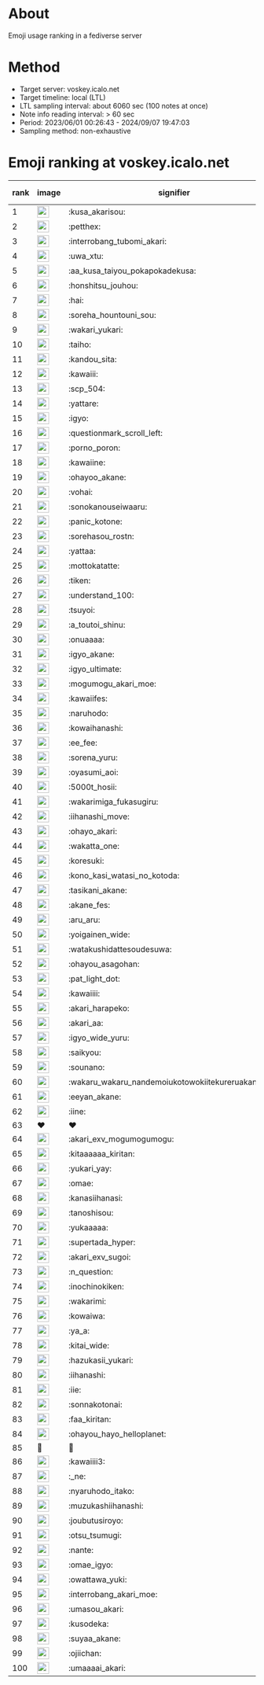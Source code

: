 # About
Emoji usage ranking in a fediverse server

# Method
- Target server: voskey.icalo.net
- Target timeline: local (LTL)
- LTL sampling interval: about 6060 sec (100 notes at once)
- Note info reading interval: > 60 sec
- Period: 2023/06/01 00:26:43 - 2024/09/07 19:47:03 
- Sampling method: non-exhaustive

# Emoji ranking at voskey.icalo.net

|rank|image|signifier|type|frequency score|
|----|----|----|----|----|
|1|<img height="24" src="https://voskey.icalo.net/emoji/kusa_akarisou.webp">|:kusa_akarisou:|custom|31309|
|2|<img height="24" src="https://voskey.icalo.net/emoji/petthex.webp">|:petthex:|custom|23300|
|3|<img height="24" src="https://voskey.icalo.net/emoji/interrobang_tubomi_akari.webp">|:interrobang_tubomi_akari:|custom|12544|
|4|<img height="24" src="https://voskey.icalo.net/emoji/uwa_xtu.webp">|:uwa_xtu:|custom|12120|
|5|<img height="24" src="https://voskey.icalo.net/emoji/aa_kusa_taiyou_pokapokadekusa.webp">|:aa_kusa_taiyou_pokapokadekusa:|custom|9605|
|6|<img height="24" src="https://voskey.icalo.net/emoji/honshitsu_jouhou.webp">|:honshitsu_jouhou:|custom|9355|
|7|<img height="24" src="https://voskey.icalo.net/emoji/hai.webp">|:hai:|custom|8094|
|8|<img height="24" src="https://voskey.icalo.net/emoji/soreha_hountouni_sou.webp">|:soreha_hountouni_sou:|custom|7179|
|9|<img height="24" src="https://voskey.icalo.net/emoji/wakari_yukari.webp">|:wakari_yukari:|custom|6893|
|10|<img height="24" src="https://voskey.icalo.net/emoji/taiho.webp">|:taiho:|custom|6751|
|11|<img height="24" src="https://voskey.icalo.net/emoji/kandou_sita.webp">|:kandou_sita:|custom|6240|
|12|<img height="24" src="https://voskey.icalo.net/emoji/kawaiii.webp">|:kawaiii:|custom|6187|
|13|<img height="24" src="https://voskey.icalo.net/emoji/scp_504.webp">|:scp_504:|custom|5822|
|14|<img height="24" src="https://voskey.icalo.net/emoji/yattare.webp">|:yattare:|custom|4581|
|15|<img height="24" src="https://voskey.icalo.net/emoji/igyo.webp">|:igyo:|custom|4552|
|16|<img height="24" src="https://voskey.icalo.net/emoji/questionmark_scroll_left.webp">|:questionmark_scroll_left:|custom|4543|
|17|<img height="24" src="https://voskey.icalo.net/emoji/porno_poron.webp">|:porno_poron:|custom|4425|
|18|<img height="24" src="https://voskey.icalo.net/emoji/kawaiine.webp">|:kawaiine:|custom|4314|
|19|<img height="24" src="https://voskey.icalo.net/emoji/ohayoo_akane.webp">|:ohayoo_akane:|custom|4233|
|20|<img height="24" src="https://voskey.icalo.net/emoji/vohai.webp">|:vohai:|custom|4220|
|21|<img height="24" src="https://voskey.icalo.net/emoji/sonokanouseiwaaru.webp">|:sonokanouseiwaaru:|custom|4194|
|22|<img height="24" src="https://voskey.icalo.net/emoji/panic_kotone.webp">|:panic_kotone:|custom|4133|
|23|<img height="24" src="https://voskey.icalo.net/emoji/sorehasou_rostn.webp">|:sorehasou_rostn:|custom|4078|
|24|<img height="24" src="https://voskey.icalo.net/emoji/yattaa.webp">|:yattaa:|custom|3759|
|25|<img height="24" src="https://voskey.icalo.net/emoji/mottokatatte.webp">|:mottokatatte:|custom|3710|
|26|<img height="24" src="https://voskey.icalo.net/emoji/tiken.webp">|:tiken:|custom|3645|
|27|<img height="24" src="https://voskey.icalo.net/emoji/understand_100.webp">|:understand_100:|custom|3603|
|28|<img height="24" src="https://voskey.icalo.net/emoji/tsuyoi.webp">|:tsuyoi:|custom|3398|
|29|<img height="24" src="https://voskey.icalo.net/emoji/a_toutoi_shinu.webp">|:a_toutoi_shinu:|custom|3377|
|30|<img height="24" src="https://voskey.icalo.net/emoji/onuaaaa.webp">|:onuaaaa:|custom|3104|
|31|<img height="24" src="https://voskey.icalo.net/emoji/igyo_akane.webp">|:igyo_akane:|custom|3000|
|32|<img height="24" src="https://voskey.icalo.net/emoji/igyo_ultimate.webp">|:igyo_ultimate:|custom|2943|
|33|<img height="24" src="https://voskey.icalo.net/emoji/mogumogu_akari_moe.webp">|:mogumogu_akari_moe:|custom|2864|
|34|<img height="24" src="https://voskey.icalo.net/emoji/kawaiifes.webp">|:kawaiifes:|custom|2858|
|35|<img height="24" src="https://voskey.icalo.net/emoji/naruhodo.webp">|:naruhodo:|custom|2843|
|36|<img height="24" src="https://voskey.icalo.net/emoji/kowaihanashi.webp">|:kowaihanashi:|custom|2731|
|37|<img height="24" src="https://voskey.icalo.net/emoji/ee_fee.webp">|:ee_fee:|custom|2645|
|38|<img height="24" src="https://voskey.icalo.net/emoji/sorena_yuru.webp">|:sorena_yuru:|custom|2640|
|39|<img height="24" src="https://voskey.icalo.net/emoji/oyasumi_aoi.webp">|:oyasumi_aoi:|custom|2627|
|40|<img height="24" src="https://voskey.icalo.net/emoji/5000t_hosii.webp">|:5000t_hosii:|custom|2529|
|41|<img height="24" src="https://voskey.icalo.net/emoji/wakarimiga_fukasugiru.webp">|:wakarimiga_fukasugiru:|custom|2443|
|42|<img height="24" src="https://voskey.icalo.net/emoji/iihanashi_move.webp">|:iihanashi_move:|custom|2424|
|43|<img height="24" src="https://voskey.icalo.net/emoji/ohayo_akari.webp">|:ohayo_akari:|custom|2378|
|44|<img height="24" src="https://voskey.icalo.net/emoji/wakatta_one.webp">|:wakatta_one:|custom|2276|
|45|<img height="24" src="https://voskey.icalo.net/emoji/koresuki.webp">|:koresuki:|custom|2265|
|46|<img height="24" src="https://voskey.icalo.net/emoji/kono_kasi_watasi_no_kotoda.webp">|:kono_kasi_watasi_no_kotoda:|custom|2248|
|47|<img height="24" src="https://voskey.icalo.net/emoji/tasikani_akane.webp">|:tasikani_akane:|custom|2224|
|48|<img height="24" src="https://voskey.icalo.net/emoji/akane_fes.webp">|:akane_fes:|custom|2220|
|49|<img height="24" src="https://voskey.icalo.net/emoji/aru_aru.webp">|:aru_aru:|custom|2201|
|50|<img height="24" src="https://voskey.icalo.net/emoji/yoigainen_wide.webp">|:yoigainen_wide:|custom|2178|
|51|<img height="24" src="https://voskey.icalo.net/emoji/watakushidattesoudesuwa.webp">|:watakushidattesoudesuwa:|custom|2122|
|52|<img height="24" src="https://voskey.icalo.net/emoji/ohayou_asagohan.webp">|:ohayou_asagohan:|custom|2115|
|53|<img height="24" src="https://voskey.icalo.net/emoji/pat_light_dot.webp">|:pat_light_dot:|custom|2111|
|54|<img height="24" src="https://voskey.icalo.net/emoji/kawaiiii.webp">|:kawaiiii:|custom|2090|
|55|<img height="24" src="https://voskey.icalo.net/emoji/akari_harapeko.webp">|:akari_harapeko:|custom|2051|
|56|<img height="24" src="https://voskey.icalo.net/emoji/akari_aa.webp">|:akari_aa:|custom|2030|
|57|<img height="24" src="https://voskey.icalo.net/emoji/igyo_wide_yuru.webp">|:igyo_wide_yuru:|custom|2008|
|58|<img height="24" src="https://voskey.icalo.net/emoji/saikyou.webp">|:saikyou:|custom|1998|
|59|<img height="24" src="https://voskey.icalo.net/emoji/sounano.webp">|:sounano:|custom|1960|
|60|<img height="24" src="https://voskey.icalo.net/emoji/wakaru_wakaru_nandemoiukotowokiitekureruakanetyan.webp">|:wakaru_wakaru_nandemoiukotowokiitekureruakanetyan:|custom|1954|
|61|<img height="24" src="https://voskey.icalo.net/emoji/eeyan_akane.webp">|:eeyan_akane:|custom|1911|
|62|<img height="24" src="https://voskey.icalo.net/emoji/iine.webp">|:iine:|custom|1844|
|63|❤|❤|unicode|1817|
|64|<img height="24" src="https://voskey.icalo.net/emoji/akari_exv_mogumogumogu.webp">|:akari_exv_mogumogumogu:|custom|1806|
|65|<img height="24" src="https://voskey.icalo.net/emoji/kitaaaaaa_kiritan.webp">|:kitaaaaaa_kiritan:|custom|1780|
|66|<img height="24" src="https://voskey.icalo.net/emoji/yukari_yay.webp">|:yukari_yay:|custom|1768|
|67|<img height="24" src="https://voskey.icalo.net/emoji/omae.webp">|:omae:|custom|1731|
|68|<img height="24" src="https://voskey.icalo.net/emoji/kanasiihanasi.webp">|:kanasiihanasi:|custom|1677|
|69|<img height="24" src="https://voskey.icalo.net/emoji/tanoshisou.webp">|:tanoshisou:|custom|1676|
|70|<img height="24" src="https://voskey.icalo.net/emoji/yukaaaaa.webp">|:yukaaaaa:|custom|1661|
|71|<img height="24" src="https://voskey.icalo.net/emoji/supertada_hyper.webp">|:supertada_hyper:|custom|1644|
|72|<img height="24" src="https://voskey.icalo.net/emoji/akari_exv_sugoi.webp">|:akari_exv_sugoi:|custom|1642|
|73|<img height="24" src="https://voskey.icalo.net/emoji/n_question.webp">|:n_question:|custom|1641|
|74|<img height="24" src="https://voskey.icalo.net/emoji/inochinokiken.webp">|:inochinokiken:|custom|1635|
|75|<img height="24" src="https://voskey.icalo.net/emoji/wakarimi.webp">|:wakarimi:|custom|1615|
|76|<img height="24" src="https://voskey.icalo.net/emoji/kowaiwa.webp">|:kowaiwa:|custom|1567|
|77|<img height="24" src="https://voskey.icalo.net/emoji/ya_a.webp">|:ya_a:|custom|1539|
|78|<img height="24" src="https://voskey.icalo.net/emoji/kitai_wide.webp">|:kitai_wide:|custom|1528|
|79|<img height="24" src="https://voskey.icalo.net/emoji/hazukasii_yukari.webp">|:hazukasii_yukari:|custom|1491|
|80|<img height="24" src="https://voskey.icalo.net/emoji/iihanashi.webp">|:iihanashi:|custom|1473|
|81|<img height="24" src="https://voskey.icalo.net/emoji/iie.webp">|:iie:|custom|1400|
|82|<img height="24" src="https://voskey.icalo.net/emoji/sonnakotonai.webp">|:sonnakotonai:|custom|1398|
|83|<img height="24" src="https://voskey.icalo.net/emoji/faa_kiritan.webp">|:faa_kiritan:|custom|1390|
|84|<img height="24" src="https://voskey.icalo.net/emoji/ohayou_hayo_helloplanet.webp">|:ohayou_hayo_helloplanet:|custom|1386|
|85|🤔|🤔|unicode|1376|
|86|<img height="24" src="https://voskey.icalo.net/emoji/kawaiiii3.webp">|:kawaiiii3:|custom|1374|
|87|<img height="24" src="https://voskey.icalo.net/emoji/_ne.webp">|:_ne:|custom|1373|
|88|<img height="24" src="https://voskey.icalo.net/emoji/nyaruhodo_itako.webp">|:nyaruhodo_itako:|custom|1372|
|89|<img height="24" src="https://voskey.icalo.net/emoji/muzukashiihanashi.webp">|:muzukashiihanashi:|custom|1361|
|90|<img height="24" src="https://voskey.icalo.net/emoji/joubutusiroyo.webp">|:joubutusiroyo:|custom|1349|
|91|<img height="24" src="https://voskey.icalo.net/emoji/otsu_tsumugi.webp">|:otsu_tsumugi:|custom|1285|
|92|<img height="24" src="https://voskey.icalo.net/emoji/nante.webp">|:nante:|custom|1271|
|93|<img height="24" src="https://voskey.icalo.net/emoji/omae_igyo.webp">|:omae_igyo:|custom|1270|
|94|<img height="24" src="https://voskey.icalo.net/emoji/owattawa_yuki.webp">|:owattawa_yuki:|custom|1251|
|95|<img height="24" src="https://voskey.icalo.net/emoji/interrobang_akari_moe.webp">|:interrobang_akari_moe:|custom|1250|
|96|<img height="24" src="https://voskey.icalo.net/emoji/umasou_akari.webp">|:umasou_akari:|custom|1238|
|97|<img height="24" src="https://voskey.icalo.net/emoji/kusodeka.webp">|:kusodeka:|custom|1194|
|98|<img height="24" src="https://voskey.icalo.net/emoji/suyaa_akane.webp">|:suyaa_akane:|custom|1194|
|99|<img height="24" src="https://voskey.icalo.net/emoji/ojiichan.webp">|:ojiichan:|custom|1189|
|100|<img height="24" src="https://voskey.icalo.net/emoji/umaaaai_akari.webp">|:umaaaai_akari:|custom|1186|

